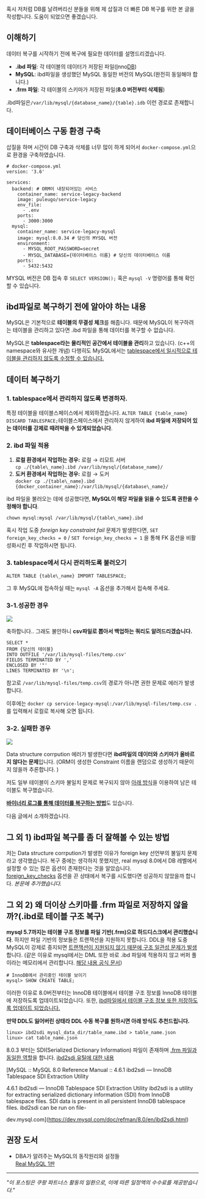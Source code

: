 혹시 저처럼 DB를 날려버리신 분들을 위해 제 삽질과 더 빠른 DB 복구를 위한 본 글을 작성합니다. 도움이 되었으면 좋겠습니다.

## 이해하기

데이터 복구를 시작하기 전에 복구에 필요한 데이터를 설명드리겠습니다.

* **.ibd 파일**: 각 테이블의 데이터가 저장된 파일(<u>I</u>nno<u>DB</u>)
* **MySQL**: ibd파일을 생성했던 MySQL 동일한 버전의 MySQL(완전히 동일해야 합니다.)
* **.frm 파일**: 각 테이블의 스키마가 저장된 파일(**8.0 버전부터 삭제됨**)

.ibd파일은`/var/lib/mysql/{database_name}/{table}.idb` 이런 경로로 존재합니다.

## 데이터베이스 구동 환경 구축

삽질을 하며 시간이 DB 구축과 삭제를 너무 많이 하게 되어서 `docker-compose.yml`으로 환경을 구축하였습니다.

```
# docker-compose.yml
version: '3.6'

services:
  backend: # ORM이 내장되어있는 서비스
    container_name: service-legacy-backend
    image: puleugo/service-legacy
    env_file:
      - .env
    ports:
      - 3000:3000
  mysql:
    container_name: service-legacy-mysql
    image: mysql:8.0.34 # 당신의 MYSQL 버전
    environment:
      - MYSQL_ROOT_PASSWORD=secret
      - MYSQL_DATABASE={데이터베이스 이름} # 당신의 데이터베이스 이름
    ports:
      - 5432:5432
```

MYSQL 버전은 DB 접속 후 `SELECT VERSION();` 혹은 `mysql -V` 명령어를 통해 확인할 수 있습니다.

## ibd파일로 복구하기 전에 알아야 하는 내용

MySQL은 기본적으로 **테이블의 무결성 체크**를 해줍니다. 때문에 MySQL이 복구하려는 테이블을 관리하고 있다면 .ibd 파일을 통해 데이터를 복구할 수 없습니다.

MySQL은 **tablespace라는 물리적인 공간에서 테이블을 관리**하고 있습니다. (c++의 namespace와 유사한 개념) 다행히도 MySQL에서는 <u>tablespace에서 일시적으로 테이블을 관리하지 않도록 수정할 수 있습니다.</u>

## 데이터 복구하기

### 1\. tablespace에서 관리하지 않도록 변경하자.

특정 테이블을 테이블스페이스에서 제외하겠습니다. `ALTER TABLE {table_name} DISCARD TABLESPACE;`테이블스페이스에서 관리하지 않게하여 **ibd 파일에 저장되어 있는 데이터를 강제로 때려박을 수 있게되었습니다**.

### 2\. ibd 파일 적용

1. **로컬 환경에서 작업하는 경우:** 로컬 &rarr; 리모트 서버  
`cp ./{table\_name}.ibd /var/lib/mysql/{database_name}/`
2. **도커 환경에서 작업하는 경우:** 로컬 &rarr; 도커  
`docker cp ./{table\_name}.ibd {docker_container_name}:/var/lib/mysql/{database\_name}/`

ibd 파일을 불러오는 데에 성공했다면, **MySQL이 해당 파일을 읽을 수 있도록 권한을 수정해야 합니다**.

`chown mysql:mysql /var/lib/mysql/{table\_name}.ibd`

혹시 작업 도중 *foreign key constraint fail* 문제가 발생한다면, `SET foreign_key_checks = 0` / `SET foreign_key_checks = 1` 을 통해 FK 옵션을 비활성화시킨 후 작업하시면 됩니다.

### 3\. tablespace에서 다시 관리하도록 불러오기

`ALTER TABLE {table\_name} IMPORT TABLESPACE;`

그 후 MySQL에 접속하실 때는 `mysql -A` 옵션을 추가해서 접속해 주세요.

### 3-1.성공한 경우

![](https://blog.kakaocdn.net/dn/bZrSwc/btsts0pVD5o/lFaeesYDqnZtDCE7AdC2Wk/img.png)

축하합니다.. 그래도 불안하니 **csv파일로 뽑아서 백업하는 쿼리도 알려드리겠습니다.**

```
SELECT *
FROM {당신의 테이블}
INTO OUTFILE '/var/lib/mysql-files/temp.csv'
FIELDS TERMINATED BY ','
ENCLOSED BY '"'
LINES TERMINATED BY '\n';
```

참고로 `/var/lib/mysql-files/temp.csv`의 경로가 아니면 권한 문제로 에러가 발생합니다.

이후에는 `docker cp service-legacy-mysql:/var/lib/mysql-files/temp.csv .` 를 입력해서 로컬로 복사해 오면 됩니다.

### 3-2. 실패한 경우

![](https://blog.kakaocdn.net/dn/BkVZN/btstrRz2QC8/XS2b812yK8VfksQtcg15KK/img.png)

Data structure corrpution 에러가 발생한다면 **ibd파일의 데이터와 스키마가 올바르지 않다는 문제**입니다. (ORM이 생성한 Constraint 이름을 랜덤으로 생성하기 때문이지 않을까 추론합니다. )

저도 일부 테이블이 스키마 불일치 문제로 복구되지 않아 <u>아래 방식</u>을 이용하여 남은 테이블도 복구했습니다.

[**바이너리 로그를 통해 데이터를 복구하는 방법**](https://puleugo.tistory.com/168)도 있습니다.

다음 글에서 소개하겠습니다.

## 그 외 1) ibd파일 복구를 좀 더 잘해볼 수 있는 방법

저는 Data structure corrpution가 발생한 이유가 foreign key 선언부의 불일치 문제라고 생각했습니다. 복구 중에는 생각하지 못했지만, real mysql 8.0에서 DB 레벨에서 설정할 수 있는 많은 옵션이 존재한다는 것을 알았습니다.  
[foreign\_key\_checks](https://dev.mysql.com/doc/refman/8.0/en/server-system-variables.html#sysvar_foreign_key_checks) 옵션을 끈 상태에서 복구를 시도했다면 성공하지 않았을까 합니다. *본문에 추가했습니다.*

## 그 외 2) 왜 더이상 스키마를 .frm 파일로 저장하지 않을까?(.ibd로 테이블 구조 복구)

**mysql 5.7까지는 테이블 구조 정보를 파일 기반(.frm)으로 하드디스크에서 관리했습니다**. 하지만 파일 기반의 정보들은 트랜잭션을 지원하지 못합니다. DDL을 적용 도중 MySQL이 강제로 중지되면 <u>트랜잭션이 지원되지 않기 때문에 구조 일관성 문제가 발생</u>합니다. (같은 이유로 mysql에서는 DML 또한 바로 .ibd 파일에 적용하지 않고 버퍼 풀이라는 메모리에서 관리합니다. [해당 내용 공식 문서](https://dev.mysql.com/doc/refman/8.0/en/innodb-change-buffer.html))

```
# InnoDB에서 관리중인 테이블 보이기
mysql> SHOW CREATE TABLE;
```

이러한 이유로 8.0버전부터는 InnoDB 테이블에서 테이블 구조 정보를 InnoDB 테이블에 저장하도록 업데이트되었습니다. 또한, <u>ibd파일에서 테이블 구조 정보 또한 저장하도록 업데이트 되었습니다.</u>

**만약 DDL도 잃어버린 상태라 DDL 수동 복구를 원하시면 아래 방식도 추천드립니다.**

```
linux> ibd2sdi mysql_data_dir/table_name.ibd > table_name.json
linux> cat table_name.json
```

8.0.3 부터는 SDI(Serialized Dictionary Information) 파일이 존재하며 <u>.frm 파일과 동일한 역할</u>을 합니다. [ibd2sdi 유틸에 대한 내용](https://dev.mysql.com/doc/refman/8.0/en/ibd2sdi.html)

[MySQL :: MySQL 8.0 Reference Manual :: 4.6.1 ibd2sdi &mdash; InnoDB Tablespace SDI Extraction Utility

4.6.1 ibd2sdi &mdash; InnoDB Tablespace SDI Extraction Utility ibd2sdi is a utility for extracting serialized dictionary information (SDI) from InnoDB tablespace files. SDI data is present in all persistent InnoDB tablespace files. ibd2sdi can be run on file-

dev.mysql.com](https://dev.mysql.com/doc/refman/8.0/en/ibd2sdi.html)

## 권장 도서

* DBA가 알려주는 MySQL의 동작원리와 설정들  
[Real MySQL 1판](https://link.coupang.com/a/bNdSWv)

---

*"이 포스팅은 쿠팡 파트너스 활동의 일환으로, 이에 따른 일정액의 수수료를 제공받습니다."*